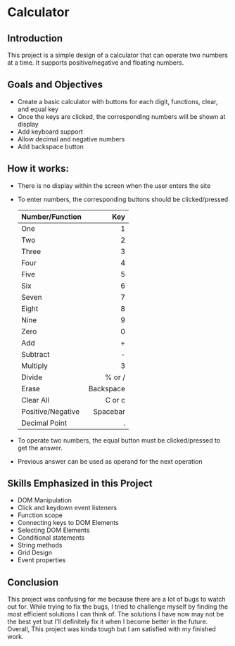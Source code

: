 # Calculator

## Introduction
This project is a simple design of a calculator that can operate two numbers at a time. It supports positive/negative and floating numbers.

## Goals and Objectives

* Create a basic calculator with buttons for each digit, functions, clear, and equal key
* Once the keys are clicked, the corresponding numbers will be shown at display
* Add keyboard support
* Allow decimal and negative numbers
* Add backspace button

## How it works:

* There is no display within the screen when the user enters the site
* To enter numbers, the corresponding buttons should be clicked/pressed

  | Number/Function | Key |
  | --------------- |----:|
  | One             | 1   |
  | Two             | 2   |
  | Three           | 3   |
  | Four            | 4   |
  | Five            | 5   |
  | Six             | 6   |
  | Seven           | 7   |
  | Eight           | 8   |
  | Nine            | 9   |
  | Zero            | 0   |
  | Add             | +   |
  | Subtract        | -   |
  | Multiply        | 3   |
  | Divide          | % or / |
  | Erase           | Backspace |
  | Clear All       | C or c |
  | Positive/Negative | Spacebar |
  | Decimal Point    | . |

* To operate two numbers, the equal button must be clicked/pressed to get the answer.
* Previous answer can be used as operand for the next operation

## Skills Emphasized in this Project

* DOM Manipulation
* Click and keydown event listeners
* Function scope
* Connecting keys to DOM Elements
* Selecting DOM Elements
* Conditional statements
* String methods
* Grid Design
* Event properties

## Conclusion

This project was confusing for me because there are a lot of bugs to watch out for. While trying to fix the bugs, I tried to challenge myself by finding the most efficient solutions I can think of. The solutions I have now may not be the best yet but I'll definitely fix it when I become better in the future. Overall, This project was kinda tough but I am satisfied with my finished work.